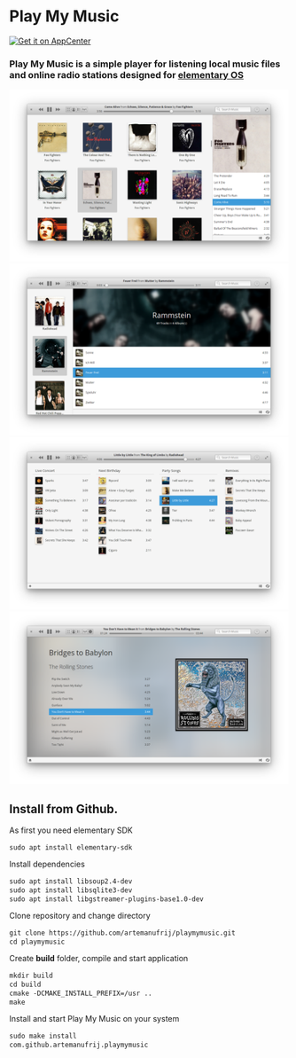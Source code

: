 # Play My Music

[![Get it on AppCenter](https://appcenter.elementary.io/badge.svg)](https://appcenter.elementary.io/com.github.artemanufrij.playmymusic)

### Play My Music is a simple player for listening local music files and online radio stations designed for [elementary OS](https://elementary.io)

![screenshot](Screenshot.png)
![screenshot](Screenshot_Artists.png)
![screenshot](Screenshot_Playlists.png)
![screenshot](Screenshot_Audio_CD.png)

## Install from Github.

As first you need elementary SDK
```
sudo apt install elementary-sdk
```

Install dependencies
```
sudo apt install libsoup2.4-dev
sudo apt install libsqlite3-dev
sudo apt install libgstreamer-plugins-base1.0-dev
```

Clone repository and change directory
```
git clone https://github.com/artemanufrij/playmymusic.git
cd playmymusic
```

Create **build** folder, compile and start application
```
mkdir build
cd build
cmake -DCMAKE_INSTALL_PREFIX=/usr ..
make
```

Install and start Play My Music on your system
```
sudo make install
com.github.artemanufrij.playmymusic
```
